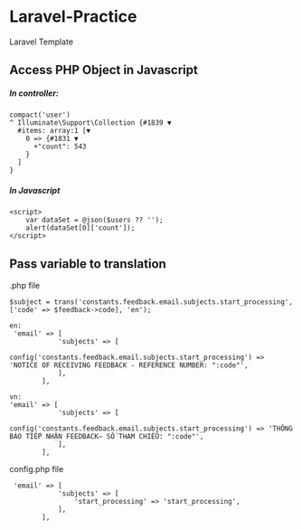 # Laravel-Practice
Laravel Template


Access PHP Object in Javascript
------------------------------------

##### In controller:
```
compact('user')
^ Illuminate\Support\Collection {#1839 ▼
  #items: array:1 [▼
    0 => {#1831 ▼
      +"count": 543
    }
  ]
}
```

##### In Javascript
```
<script>
    var dataSet = @json($users ?? '');
    alert(dataSet[0]['count']);
</script>
```
Pass variable to translation
-------------------------------
.php file
```
$subject = trans('constants.feedback.email.subjects.start_processing', ['code' => $feedback->code], 'en');

en:
 'email' => [
            'subjects' => [
                config('constants.feedback.email.subjects.start_processing') => 'NOTICE OF RECEIVING FEEDBACK - REFERENCE NUMBER: ":code"',
            ],
        ],

vn:
'email' => [
            'subjects' => [
                config('constants.feedback.email.subjects.start_processing') => 'THÔNG BÁO TIẾP NHẬN FEEDBACK– SỐ THAM CHIẾU: ":code"',
            ],
        ],
```

config.php file
```
 'email' => [
            'subjects' => [
                'start_processing' => 'start_processing',
            ],
        ],
```
